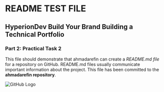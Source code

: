 # README TEST FILE
## HyperionDev Build Your Brand Building a Technical Portfolio
### Part 2: Practical Task 2

This file should demonstrate that ahmadarefin can create a *README.md file* for a repository on GitHub. README.md files usually communicate important information about the project. This file has been committed to the **ahmadarefin repository**.

![GitHub Logo](https://github.githubassets.com/assets/GitHub-Mark-ea2971cee799.png)
